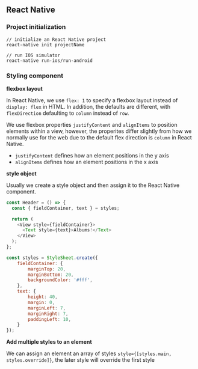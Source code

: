 ## React Native

### Project initialization

```
// initialize an React Native project
react-native init projectName

// run IOS simulator
react-native run-ios/run-android
```

### Styling component

__flexbox layout__

In React Native, we use `flex: 1` to specify a flexbox layout instead of `display: flex` in HTML. In addition, the defaults are different, with `flexDirection` defaulting to `column` instead of `row`.

We use flexbox properties `justifyContent` and `alignItems` to position elements within a view, however, the properites differ slightly from how we normally use for the web due to the default flex direction is `column` in React Native.

- `justifyContent` defines how an element positions in the y axis
- `alignItems` defines how an element positions in the x axis

__style object__

Usually we create a style object and then assign it to the React Native component.

```js
const Header = () => {
  const { fieldContainer, text } = styles;

  return (
    <View style={fieldContainer}>
      <Text style={text}>Albums!</Text>
    </View>
  );
};

const styles = StyleSheet.create({
    fieldContainer: {
        marginTop: 20,
        marginBottom: 20,
        backgroundColor: '#fff',
    },
    text: {
        height: 40,
        margin: 0,
        marginLeft: 7,
        marginRight: 7,
        paddingLeft: 10,
    }
});
```
__Add multiple styles to an element__

We can assign an element an array of styles `style={[styles.main, styles.override]}`, the later style will override the first style 
